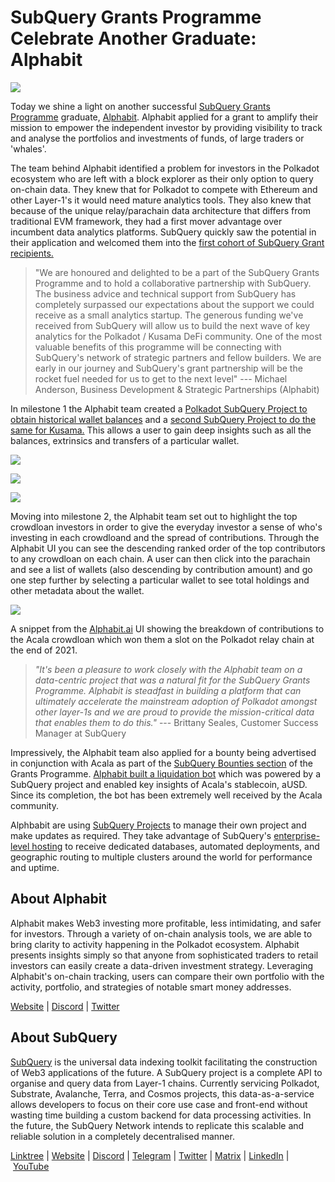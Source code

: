 # SubQuery Grants Programme Celebrate Another Graduate: Alphabit

![](https://miro.medium.com/max/1400/0*nbzd_FeIFxfdvaAS)

Today we shine a light on another successful [SubQuery Grants Programme](https://subquery.network/grants) graduate, [Alphabit](https://alphabit.ai/). Alphabit applied for a grant to amplify their mission to empower the independent investor by providing visibility to track and analyse the portfolios and investments of funds, of large traders or 'whales'.

The team behind Alphabit identified a problem for investors in the Polkadot ecosystem who are left with a block explorer as their only option to query on-chain data. They knew that for Polkadot to compete with Ethereum and other Layer-1's it would need mature analytics tools. They also knew that because of the unique relay/parachain data architecture that differs from traditional EVM framework, they had a first mover advantage over incumbent data analytics platforms. SubQuery quickly saw the potential in their application and welcomed them into the [first cohort of SubQuery Grant recipients.](../blogs/20220223-grants-first-cohort.md)

> "We are honoured and delighted to be a part of the SubQuery Grants Programme and to hold a collaborative partnership with SubQuery. The business advice and technical support from SubQuery has completely surpassed our expectations about the support we could receive as a small analytics startup. The generous funding we've received from SubQuery will allow us to build the next wave of key analytics for the Polkadot / Kusama DeFi community. One of the most valuable benefits of this programme will be connecting with SubQuery's network of strategic partners and fellow builders. We are early in our journey and SubQuery's grant partnership will be the rocket fuel needed for us to get to the next level" --- Michael Anderson, Business Development & Strategic Partnerships (Alphabit)

In milestone 1 the Alphabit team created a [Polkadot SubQuery Project to obtain historical wallet balances](https://explorer.subquery.network/subquery/Polkadata/polkadot-historical-balances) and a [second SubQuery Project to do the same for Kusama.](https://explorer.subquery.network/subquery/AlphabitTeam/kusama-historical-balances) This allows a user to gain deep insights such as all the balances, extrinsics and transfers of a particular wallet.

![](https://miro.medium.com/max/1400/0*vQOTmMKpEVBM__vW)

![](https://miro.medium.com/max/1400/0*o_cFtlAnWPk6-qaz)

![](https://miro.medium.com/max/1400/0*5f1UPrrdFMEO8nY-)

Moving into milestone 2, the Alphabit team set out to highlight the top crowdloan investors in order to give the everyday investor a sense of who's investing in each crowdloand and the spread of contributions. Through the Alphabit UI you can see the descending ranked order of the top contributors to any crowdloan on each chain. A user can then click into the parachain and see a list of wallets (also descending by contribution amount) and go one step further by selecting a particular wallet to see total holdings and other metadata about the wallet.

![](https://miro.medium.com/max/1400/0*XYFj9iYD6ROem-Z3)

A snippet from the [Alphabit.ai](http://alphabit.ai/) UI showing the breakdown of contributions to the Acala crowdloan which won them a slot on the Polkadot relay chain at the end of 2021.

> _"It's been a pleasure to work closely with the Alphabit team on a data-centric project that was a natural fit for the SubQuery Grants Programme. Alphabit is steadfast in building a platform that can ultimately accelerate the mainstream adoption of Polkadot amongst other layer-1s and we are proud to provide the mission-critical data that enables them to do this."_ --- Brittany Seales, Customer Success Manager at SubQuery

Impressively, the Alphabit team also applied for a bounty being advertised in conjunction with Acala as part of the [SubQuery Bounties section](https://subquery.network/grants#:~:text=and%20moving%20forward.-,Bounties,-You%20can%20apply) of the Grants Programme. [Alphabit built a liquidation bot](./20220721-alphabit.md) which was powered by a SubQuery project and enabled key insights of Acala's stablecoin, aUSD. Since its completion, the bot has been extremely well received by the Acala community.

Alphbabit are using [SubQuery Projects](https://managedservice.subquery.network/) to manage their own project and make updates as required. They take advantage of SubQuery's [enterprise-level hosting](../blogs/20211228-enterprise-hosted.md) to receive dedicated databases, automated deployments, and geographic routing to multiple clusters around the world for performance and uptime.

## About Alphabit

Alphabit makes Web3 investing more profitable, less intimidating, and safer for investors. Through a variety of on-chain analysis tools, we are able to bring clarity to activity happening in the Polkadot ecosystem. Alphabit presents insights simply so that anyone from sophisticated traders to retail investors can easily create a data-driven investment strategy. Leveraging Alphabit's on-chain tracking, users can compare their own portfolio with the activity, portfolio, and strategies of notable smart money addresses.

[Website](https://www.polkadata.xyz/) | [Discord](https://discord.com/invite/wSv2vH9QBf) | [Twitter](https://twitter.com/Alphabit_ai)

## About SubQuery

[SubQuery](https://subquery.network/) is the universal data indexing toolkit facilitating the construction of Web3 applications of the future. A SubQuery project is a complete API to organise and query data from Layer-1 chains. Currently servicing Polkadot, Substrate, Avalanche, Terra, and Cosmos projects, this data-as-a-service allows developers to focus on their core use case and front-end without wasting time building a custom backend for data processing activities. In the future, the SubQuery Network intends to replicate this scalable and reliable solution in a completely decentralised manner.

​​[Linktree](https://linktr.ee/subquerynetwork) | [Website](https://subquery.network/) | [Discord](https://discord.com/invite/78zg8aBSMG) | [Telegram](https://t.me/subquerynetwork) | [Twitter](https://twitter.com/subquerynetwork) | [Matrix](https://matrix.to/#/#subquery:matrix.org) | [LinkedIn](https://www.linkedin.com/company/subquery) | [YouTube](https://www.youtube.com/channel/UCi1a6NUUjegcLHDFLr7CqLw)
